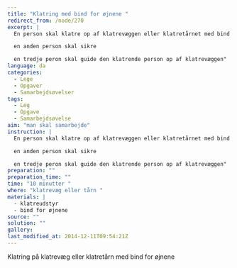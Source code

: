 ```yaml
---
title: "Klatring med bind for øjnene "
redirect_from: /node/270
excerpt: |
  En person skal klatre op af klatrevæggen eller klatretårnet med bind for øjnene

  en anden person skal sikre

  en tredje peron skal guide den klatrende person op af klatrevæggen"
language: da
categories:
  - Lege
  - Opgaver
  - Samarbejdsøvelser
tags:
  - Leg
  - Opgave
  - Samarbejdsøvelse
aim: "man skal samarbejde"
instruction: |
  En person skal klatre op af klatrevæggen eller klatretårnet med bind for øjnene

  en anden person skal sikre

  en tredje peron skal guide den klatrende person op af klatrevæggen"
preparation: ""
preparation_time: ""
time: "10 minutter "
where: "klatrevæg eller tårn "
materials: |
  - klatreudstyr
  - bind for øjnene
source: ""
solution: ""
gallery:
last_modified_at: 2014-12-11T09:54:21Z
---
```

Klatring på klatrevæg eller klatretårn med bind for øjnene
